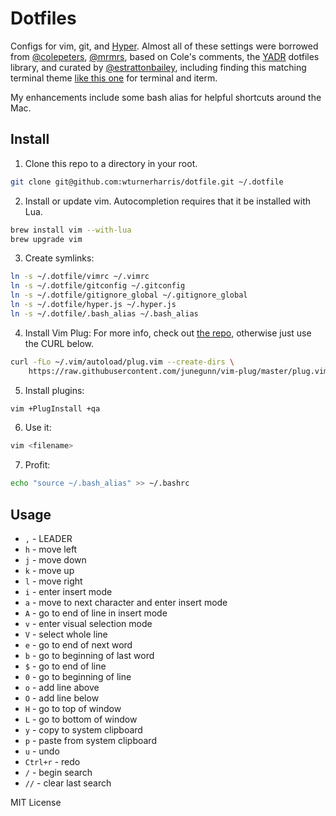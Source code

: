 # Dotfiles
Configs for vim, git, and [Hyper](https://hyper.is/). Almost all of these settings were borrowed from [@colepeters](https://github.com/colepeters), [@mrmrs](https://github.com/mrmrs), based on Cole's comments, the [YADR](https://github.com/skwp/dotfiles) dotfiles library, and curated by [@estrattonbailey](https://github.com/estrattonbailey), including finding this matching terminal theme [like this one](https://github.com/nathanbuchar/atom-one-dark-terminal) for terminal and iterm.

My enhancements include some bash alias for helpful shortcuts around the Mac.

## Install
1. Clone this repo to a directory in your root.
```bash
git clone git@github.com:wturnerharris/dotfile.git ~/.dotfile
```

2. Install or update vim. Autocompletion requires that it be installed with Lua.
```bash
brew install vim --with-lua
brew upgrade vim
```

3. Create symlinks:
```bash
ln -s ~/.dotfile/vimrc ~/.vimrc
ln -s ~/.dotfile/gitconfig ~/.gitconfig
ln -s ~/.dotfile/gitignore_global ~/.gitignore_global
ln -s ~/.dotfile/hyper.js ~/.hyper.js
ln -s ~/.dotfile/.bash_alias ~/.bash_alias
```

4. Install Vim Plug:
For more info, check out [the repo](https://github.com/junegunn/vim-plug), otherwise just use the CURL below.
```bash
curl -fLo ~/.vim/autoload/plug.vim --create-dirs \
    https://raw.githubusercontent.com/junegunn/vim-plug/master/plug.vim
```

5. Install plugins:
```bash
vim +PlugInstall +qa
```

6. Use it:
```bash
vim <filename>
```

7. Profit:
```bash
echo "source ~/.bash_alias" >> ~/.bashrc
```

## Usage
- `,` - LEADER 
- `h` - move left
- `j` - move down
- `k` - move up
- `l` - move right
- `i` - enter insert mode
- `a` - move to next character and enter insert mode
- `A` - go to end of line in insert mode
- `v` - enter visual selection mode
- `V` - select whole line 
- `e` - go to end of next word
- `b` - go to beginning of last word
- `$` - go to end of line
- `0` - go to beginning of line
- `o` - add line above
- `O` - add line below
- `H` - go to top of window
- `L` - go to bottom of window
- `y` - copy to system clipboard
- `p` - paste from system clipboard
- `u` - undo
- `Ctrl+r` - redo
- `/` - begin search
- `//` - clear last search

MIT License
